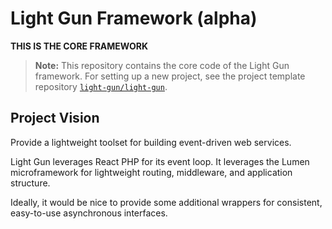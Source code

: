 # Light Gun Framework (alpha)

**THIS IS THE CORE FRAMEWORK**

> **Note:** This repository contains the core code of the Light Gun framework. For setting up a new project, see the project template repository [`light-gun/light-gun`](https://github.com/light-gun/light-gun).

## Project Vision

Provide a lightweight toolset for building event-driven web services.

Light Gun leverages React PHP for its event loop. It leverages the Lumen microframework for lightweight routing, middleware, and application structure.

Ideally, it would be nice to provide some additional wrappers for consistent, easy-to-use asynchronous interfaces.
